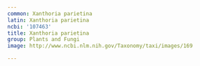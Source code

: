 ```yaml
---
common: Xanthoria parietina
latin: Xanthoria parietina
ncbi: '107463'
title: Xanthoria parietina
group: Plants and Fungi
image: http://www.ncbi.nlm.nih.gov/Taxonomy/taxi/images/169

---
```


